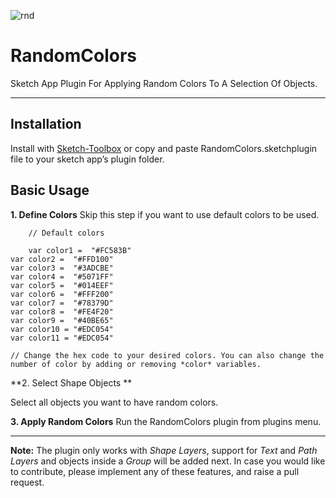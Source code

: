 ![rnd](https://cloud.githubusercontent.com/assets/549567/17456391/c1ea2736-5bf3-11e6-83c5-cbfb60a02cc9.png)

# RandomColors
Sketch App Plugin For Applying Random Colors To A Selection Of Objects.

---
## Installation
Install with [Sketch-Toolbox](sketchtoolbox.com) or copy and paste RandomColors.sketchplugin file to your sketch app’s plugin folder.

## Basic Usage

**1. Define Colors**
Skip this step if you want to use default colors to be used.

		
		// Default colors
		
		var color1 =  "#FC583B"
    var color2 =  "#FFD100"
    var color3 =  "#3ADCBE"
    var color4 =  "#5071FF"
    var color5 =  "#014EEF"
    var color6 =  "#FFF200"
    var color7 =  "#78379D"
    var color8 =  "#FE4F20"
    var color9 =  "#40BE65"
    var color10 = "#EDC054"
    var color11 = "#EDC054"
    
    // Change the hex code to your desired colors. You can also change the number of color by adding or removing *color* variables.
    


**2. Select Shape Objects **

Select all objects you want to have random colors.


**3. Apply Random Colors**
Run the RandomColors plugin from plugins menu.

---
**Note:** The plugin only works with *Shape Layers*, support for *Text* and *Path Layers* and objects inside a *Group* will be added next. In case you would like to contribute, please implement any of these features, and raise a pull request.